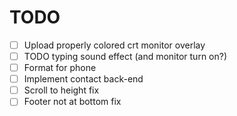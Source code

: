 # TODO

- [ ] Upload properly colored crt monitor overlay
- [ ] TODO typing sound effect (and monitor turn on?)
- [ ] Format for phone
- [ ] Implement contact back-end
- [ ] Scroll to height fix
- [ ] Footer not at bottom fix